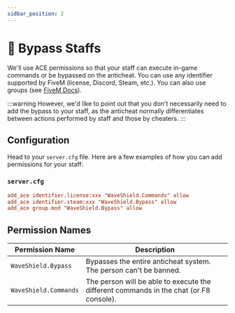 ```yaml
---
sidbar_position: 2
---
```


# 🎫 Bypass Staffs

We'll use ACE permissions so that your staff can execute in-game commands or be bypassed on the anticheat. You can use any identifier supported by FiveM (license, Discord, Steam, etc.). You can also use groups (see [FiveM Docs](https://docs.fivem.net/docs/server-manual/server-commands/#add_ace-principal-object-allowdeny)).

:::warning 
However, we'd like to point out that you don't necessarily need to add the bypass to your staff, as the anticheat normally differentiates between actions performed by staff and those by cheaters.
:::

## Configuration
Head to your `server.cfg` file. Here are a few examples of how you can add permissions for your staff:

### `server.cfg`
```cfg
add_ace identifier.license:xxx "WaveShield.Commands" allow
add_ace identifier.steam:xxx "WaveShield.Bypass" allow
add_ace group.mod "WaveShield.Bypass" allow
```

## Permission Names

| Permission Name       | Description |
|----------------------|-------------|
| `WaveShield.Bypass`  | Bypasses the entire anticheat system. The person can't be banned. |
| `WaveShield.Commands` | The person will be able to execute the different commands in the chat (or F8 console). |
